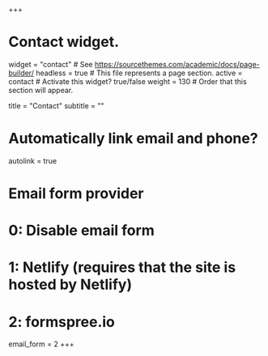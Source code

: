 +++
# Contact widget.
widget = "contact"  # See https://sourcethemes.com/academic/docs/page-builder/
headless = true  # This file represents a page section.
active = contact  # Activate this widget? true/false
weight = 130  # Order that this section will appear.

title = "Contact"
subtitle = ""

# Automatically link email and phone?
autolink = true

# Email form provider
#   0: Disable email form
#   1: Netlify (requires that the site is hosted by Netlify)
#   2: formspree.io
email_form = 2
+++

